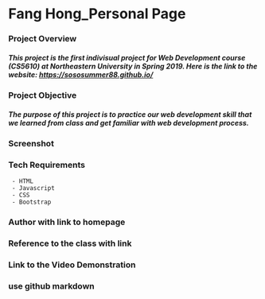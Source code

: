 # Fang Hong_Personal Page
### Project Overview
##### This project is the first indivisual project for Web Development course (CS5610) at Northeastern University in Spring 2019. Here is the link to the website: https://sososummer88.github.io/

### Project Objective
##### The purpose of this project is to practice our web development skill that we learned from class and get familiar with web development process.

### Screenshot

### Tech Requirements
     - HTML
     - Javascript
     - CSS
     - Bootstrap

### Author with link to homepage

### Reference to the class with link

### Link to the Video Demonstration


### use github markdown
